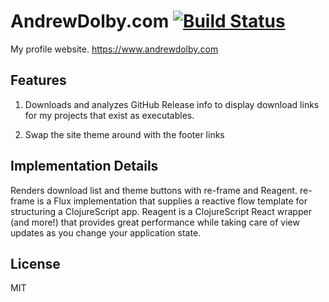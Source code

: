 # AndrewDolby.com [![Build Status](https://travis-ci.org/adolby/AndrewDolby.com.svg?branch=master)](https://travis-ci.org/adolby/AndrewDolby.com)

My profile website. https://www.andrewdolby.com

## Features

1. Downloads and analyzes GitHub Release info to display download links for my projects that exist as executables.

2. Swap the site theme around with the footer links

## Implementation Details

Renders download list and theme buttons with re-frame and Reagent. re-frame is a Flux implementation that supplies a reactive flow template for structuring a ClojureScript app. Reagent is a ClojureScript React wrapper (and more!) that provides great performance while taking care of view updates as you change your application state.

## License
MIT
